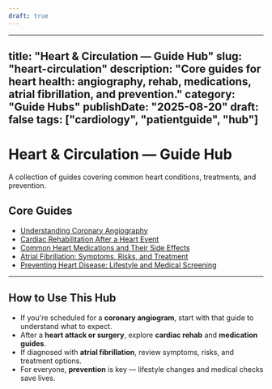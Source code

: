 ```yaml
---
draft: true
---
```


---
title: "Heart & Circulation — Guide Hub"
slug: "heart-circulation"
description: "Core guides for heart health: angiography, rehab, medications, atrial fibrillation, and prevention."
category: "Guide Hubs"
publishDate: "2025-08-20"
draft: false
tags: ["cardiology", "patientguide", "hub"]
---

# Heart & Circulation — Guide Hub

A collection of guides covering common heart conditions, treatments, and prevention.

## Core Guides
- [Understanding Coronary Angiography](/guides/understanding-coronary-angiography/)  
- [Cardiac Rehabilitation After a Heart Event](/guides/cardiac-rehabilitation/)  
- [Common Heart Medications and Their Side Effects](/guides/common-heart-medications/)  
- [Atrial Fibrillation: Symptoms, Risks, and Treatment](/guides/atrial-fibrillation/)  
- [Preventing Heart Disease: Lifestyle and Medical Screening](/guides/preventing-heart-disease/)  

---

## How to Use This Hub
- If you're scheduled for a **coronary angiogram**, start with that guide to understand what to expect.  
- After a **heart attack or surgery**, explore **cardiac rehab** and **medication guides**.  
- If diagnosed with **atrial fibrillation**, review symptoms, risks, and treatment options.  
- For everyone, **prevention** is key — lifestyle changes and medical checks save lives.  
